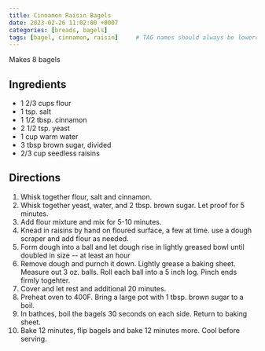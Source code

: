 ```yaml
---
title: Cinnamon Raisin Bagels
date: 2023-02-26 11:02:00 +0007
categories: [breads, bagels]
tags: [bagel, cinnamon, raisin]     # TAG names should always be lowercase
---
```


Makes 8 bagels

## Ingredients

* 1 2/3 cups flour
* 1 tsp. salt
* 1 1/2 tbsp. cinnamon
* 2 1/2 tsp. yeast
* 1 cup warm water
* 3 tbsp brown sugar, divided
* 2/3 cup seedless raisins

## Directions

1. Whisk together flour, salt and cinnamon.
2. Whisk together yeast, water, and 2 tbsp. brown sugar. Let proof for 5 minutes.
3. Add flour mixture and mix for 5-10 minutes.
4. Knead in raisins by hand on floured surface, a few at time. use a dough scraper and add flour as needed.
5. Form dough into a ball and let dough rise in lightly greased bowl until doubled in size -- at least an hour
6. Remove dough and purnch it down. Lightly grease a baking sheet. Measure out 3 oz. balls. Roll each ball into a 5 inch log. Pinch ends firmly togehter.
7. Cover and let rest and additional 20 minutes.
8. Preheat oven to 400F. Bring a large pot with 1 tbsp. brown sugar to a boil.
9. In bathces, boil the bagels 30 seconds on each side. Return to baking sheet.
10. Bake 12 minutes, flip bagels and bake 12 minutes more. Cool before serving.